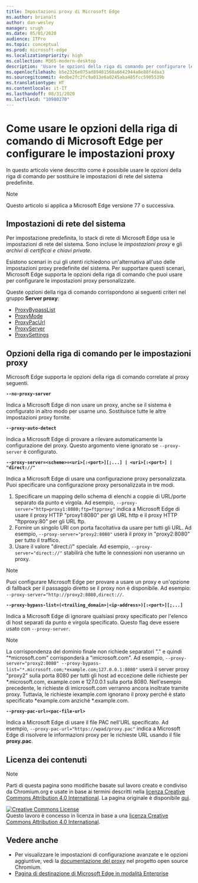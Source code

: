 ```yaml
---
title: Impostazioni proxy di Microsoft Edge
ms.author: brianalt
author: dan-wesley
manager: srugh
ms.date: 05/01/2020
audience: ITPro
ms.topic: conceptual
ms.prod: microsoft-edge
ms.localizationpriority: high
ms.collection: M365-modern-desktop
description: 'Usare le opzioni della riga di comando per configurare le impostazioni proxy '
ms.openlocfilehash: b5e2326e075ad89481560a6642944a8e88f4daa3
ms.sourcegitcommit: 4edbe2fc2fc9a013e6a0245aba485fcc5905539b
ms.translationtype: HT
ms.contentlocale: it-IT
ms.lasthandoff: 08/31/2020
ms.locfileid: "10980270"
---
```

# Come usare le opzioni della riga di comando di Microsoft Edge per configurare le impostazioni proxy

In questo articolo viene descritto come è possibile usare le opzioni della riga di comando per sostituire le impostazioni di rete del sistema predefinite.

>[!NOTE]
>Questo articolo si applica a Microsoft Edge versione 77 o successiva.

## Impostazioni di rete del sistema

Per impostazione predefinita, lo stack di rete di Microsoft Edge usa le impostazioni di rete del sistema. Sono incluse le *impostazioni proxy* e gli *archivi di certificai e chiavi private*.

Esistono scenari in cui gli utenti richiedono un'alternativa all'uso delle impostazioni proxy predefinite del sistema. Per supportare questi scenari, Microsoft Edge supporta le opzioni della riga di comando che puoi usare per configurare le impostazioni proxy personalizzate.

Queste opzioni della riga di comando corrispondono ai seguenti criteri nel gruppo **Server proxy**:

- [ProxyBypassList](https://docs.microsoft.com/DeployEdge/microsoft-edge-policies#proxybypasslist)
- [ProxyMode](https://docs.microsoft.com/DeployEdge/microsoft-edge-policies#proxymode)
- [ProxyPacUrl](https://docs.microsoft.com/DeployEdge/microsoft-edge-policies#proxypacurl)
- [ProxyServer](https://docs.microsoft.com/DeployEdge/microsoft-edge-policies#proxyserver)
- [ProxySettings](https://docs.microsoft.com/DeployEdge/microsoft-edge-policies#proxysettings)

## Opzioni della riga di comando per le impostazioni proxy

Microsoft Edge supporta le opzioni della riga di comando correlate al proxy seguenti.

 **`--no-proxy-server`**
 
Indica a Microsoft Edge di non usare un proxy, anche se il sistema è configurato in altro modo per usarne uno. Sostituisce tutte le altre impostazioni proxy fornite.

**`--proxy-auto-detect`**

Indica a Microsoft Edge di provare a rilevare automaticamente la configurazione del proxy. Questo argomento viene ignorato se `--proxy-server` è configurato.

**`--proxy-server=<scheme>=<uri>[:<port>][;...] | <uri>[:<port>] | "direct://"`**

Indica a Microsoft Edge di usare una configurazione proxy personalizzata. Puoi specificare una configurazione proxy personalizzata in tre modi.

1. Specificare un mapping dello schema di elenchi a coppie di URL/porte separato da punto e virgola. Ad esempio, `--proxy-server="http=proxy1:8080;ftp=ftpproxy"` indica a Microsoft Edge di usare il proxy HTTP "proxy1:8080" per gli URL http e il proxy HTTP "ftpproxy:80" per gli URL ftp.
2. Fornire un singolo URI con porta facoltativa da usare per tutti gli URL. Ad esempio, `--proxy-server="proxy2:8080"` userà il proxy in "proxy2:8080" per tutto il traffico.
3. Usare il valore "direct://" speciale. Ad esempio, `--proxy-server="direct://"` stabilirà che tutte le connessioni non useranno un proxy. 

>[!NOTE]
>Puoi configurare Microsoft Edge per provare a usare un proxy e un'opzione di fallback per il passaggio diretto se il proxy non è disponibile. Ad esempio: `--proxy-server="http://proxy2:8080,direct://`.

**`--proxy-bypass-list=(<trailing_domain>|<ip-address>)[:<port>][;...]`**

Indica a Microsoft Edge di ignorare qualsiasi proxy specificato per l'elenco di host separati da punto e virgola specificato. Questo flag deve essere usato con `--proxy-server`.

>[!NOTE]
>La corrispondenza del dominio finale non richiede separatori "." e quindi "\*microsoft.com" corrisponderà a "imicrosoft.com". Ad esempio, `--proxy-server="proxy2:8080" --proxy-bypass-list="*.microsoft.com;*example.com;127.0.0.1:8080"` userà il server proxy "proxy2" sulla porta 8080 per tutti gli host ad eccezione delle richieste per \*.microsoft.com, example.com e 127.0.0.1 sulla porta 8080. Nell'esempio precedente, le richieste di imicrosoft.com verranno ancora inoltrate tramite proxy. Tuttavia, le richieste iexample.com ignorano il proxy perché è stato specificato \*example.com anziché \*.example.com.

**`--proxy-pac-url=<pac-file-url>`**

Indica a Microsoft Edge di usare il file PAC nell'URL specificato. Ad esempio, `--proxy-pac-url="https://wpad/proxy.pac"` indica a Microsoft Edge di risolvere le informazioni proxy per le richieste URL usando il file **proxy.pac**.

## Licenza dei contenuti

> [!NOTE]
> Parti di questa pagina sono modifiche basate sul lavoro creato e condiviso da Chromium.org e usate in base ai termini descritti nella [licenza Creative Commons Attribution 4.0 International](http://creativecommons.org/licenses/by/4.0/). La pagina originale è disponibile [qui](https://www.chromium.org/developers/design-documents/network-settings#TOC-Command-line-options-for-proxy-sett).
  
<a rel="license" href="http://creativecommons.org/licenses/by/4.0/"><img alt="Creative Commons License" style="border-width:0" src="https://i.creativecommons.org/l/by/4.0/88x31.png" /></a><br />Questo lavoro è concesso in licenza in base a una <a rel="license" href="http://creativecommons.org/licenses/by/4.0/">licenza Creative Commons Attribution 4.0 International</a>.

## Vedere anche

- Per visualizzare le impostazioni di configurazione avanzate e le opzioni aggiuntive, vedi la [documentazione del proxy](https://chromium.googlesource.com/chromium/src/+/HEAD/net/docs/proxy.md) nel progetto open source Chromium.
- [Pagina di destinazione di Microsoft Edge in modalità Enterprise](https://aka.ms/EdgeEnterprise)
